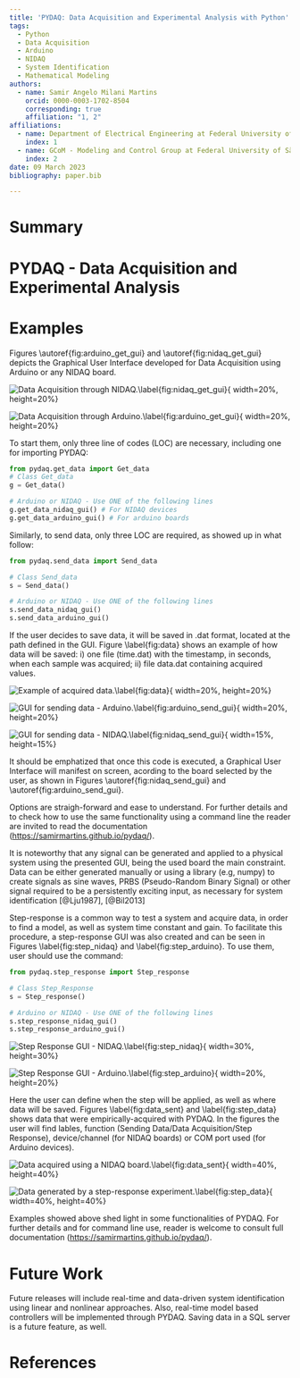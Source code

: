 ```yaml
---
title: 'PYDAQ: Data Acquisition and Experimental Analysis with Python'
tags:
  - Python
  - Data Acquisition
  - Arduino
  - NIDAQ
  - System Identification
  - Mathematical Modeling
authors:
  - name: Samir Angelo Milani Martins
    orcid: 0000-0003-1702-8504
    corresponding: true
    affiliation: "1, 2"
affiliations:
  - name: Department of Electrical Engineering at Federal University of São João del-Rei, Brazil.
    index: 1
  - name: GCoM - Modeling and Control Group at Federal University of São João del-Rei, Brazil.
    index: 2
date: 09 March 2023
bibliography: paper.bib

---
```


# Summary




# PYDAQ - Data Acquisition and Experimental Analysis

# Examples

Figures \autoref{fig:arduino_get_gui} and \autoref{fig:nidaq_get_gui} depicts
the Graphical User Interface developed for Data Acquisition using Arduino or any NIDAQ board.

![Data Acquisition through NIDAQ.\label{fig:nidaq_get_gui}](../docs/img/get_data_nidaq.png){ width=20%, height=20%}

![Data Acquisition through Arduino.\label{fig:arduino_get_gui}](../docs/img/get_data_arduino.png){ width=20%, height=20%}

To start them, only three line of codes (LOC) are necessary, including one for importing PYDAQ: 

```python
from pydaq.get_data import Get_data
# Class Get_data
g = Get_data()

# Arduino or NIDAQ - Use ONE of the following lines 
g.get_data_nidaq_gui() # For NIDAQ devices 
g.get_data_arduino_gui() # For arduino boards
```

Similarly, to send data, only three LOC are required, as showed up in what follow:

```python
from pydaq.send_data import Send_data

# Class Send_data
s = Send_data()

# Arduino or NIDAQ - Use ONE of the following lines 
s.send_data_nidaq_gui()
s.send_data_arduino_gui()
```

If the user decides to save data, it will be saved in .dat format, located at the 
path defined in the GUI. Figure \label{fig:data} shows an example of how data will be saved: i) one file (time.dat) 
with the timestamp, in seconds, when each sample was acquired; ii) file data.dat containing acquired values.

![Example of acquired data.\label{fig:data}](../docs/img/data.png){ width=20%, height=20%}

![GUI for sending data - Arduino.\label{fig:arduino_send_gui}](../docs/img/send_data_nidaq_gui.png){ width=20%, height=20%}

![GUI for sending data - NIDAQ.\label{fig:nidaq_send_gui}](../docs/img/send_data_arduino_gui.png){ width=15%, height=15%}


It should be emphatized that once this code is executed, a Graphical User Interface will
manifest on screen, acording to the board selected by the user, as 
shown in Figures \autoref{fig:nidaq_send_gui} and \autoref{fig:arduino_send_gui}.

Options are straigh-forward and ease to understand. For further details and to check 
how to use the same functionality using a command line the reader are invited to 
read the documentation (https://samirmartins.github.io/pydaq/). 

It is noteworthy that any signal can be generated and applied to a physical
system using the presented GUI, being the used board the main constraint. Data
can be either generated manually or using a library (e.g, numpy) to create 
signals as sine waves, PRBS (Pseudo-Random Binary Signal) or other signal 
required to be a persistently exciting input, as necessary for system identification [@Lju1987], [@Bil2013]  

Step-response is a common way to test a system and acquire data, in order to find a model, as well
as system time constant and gain. To facilitate this procedure, a step-response GUI
was also created and can be seen in Figures \label{fig:step_nidaq} and  \label{fig:step_arduino}. 
To use them, user should use the command: 

```python
from pydaq.step_response import Step_response

# Class Step_Response
s = Step_response()

# Arduino or NIDAQ - Use ONE of the following lines 
s.step_response_nidaq_gui()
s.step_response_arduino_gui()
```


![Step Response GUI - NIDAQ.\label{fig:step_nidaq}](../docs/img/step_response_nidaq_gui.png){ width=30%, height=30%}

![Step Response GUI - Arduino.\label{fig:step_arduino}](../docs/img/step_response_arduino_gui.png){ width=20%, height=20%}

Here the user can define when the step will be applied, as well as where data will be saved.
Figures \label{fig:data_sent} and \label{fig:step_data} shows data that were empirically-acquired 
with PYDAQ. In the figures the user will find lables, function (Sending Data/Data Acquisition/Step Response), 
device/channel (for NIDAQ boards) or COM port used (for Arduino devices).


![Data acquired using a NIDAQ board.\label{fig:data_sent}](../docs/img/sending_data_nidaq.png){ width=40%, height=40%}

![Data generated by a step-response experiment.\label{fig:step_data}](../docs/img/step_response_arduino.png){ width=40%, height=40%}


Examples showed above shed light in some functionalities of PYDAQ. For further 
details and for command line use, reader is welcome to consult full 
documentation (https://samirmartins.github.io/pydaq/).


# Future Work

Future releases will include real-time and data-driven system identification using linear and nonlinear approaches.
Also, real-time model based controllers will be implemented through PYDAQ. Saving data 
in a SQL server is a future feature, as well.

# References